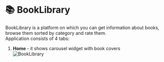 # 📚 BookLibrary
BookLibrary is a platform on which you can get information about books, browse them sorted by category and rate them. <br>
Application consists of 4 tabs:
1. <b> Home </b> - it shows carousel widget with book covers
<br>![BookLibrary](https://user-images.githubusercontent.com/33400631/139923879-08a50d9c-5f0c-4731-9b46-01cb2a67d8d0.gif)
